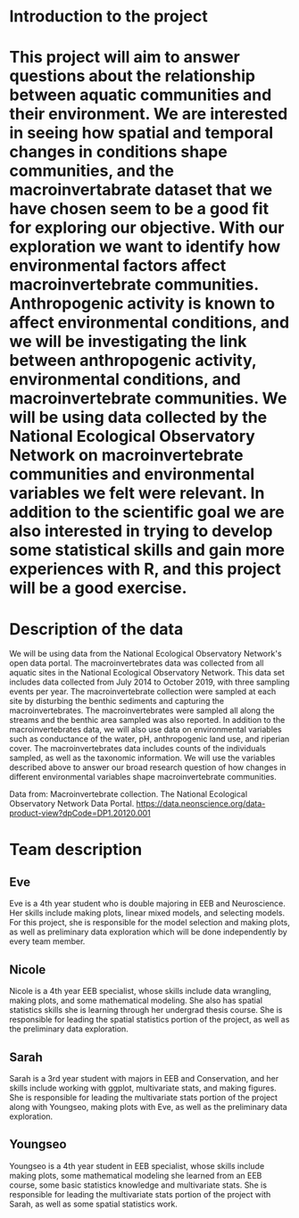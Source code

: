 # Introduction to the project

This project will aim to answer questions about the relationship between aquatic communities and their environment. We are interested in seeing how spatial and temporal changes in conditions shape communities, and the macroinvertabrate dataset that we have chosen seem to be a good fit for exploring our objective. With our exploration we want to identify how environmental factors affect macroinvertebrate communities. Anthropogenic activity is known to affect environmental conditions, and we will be investigating the link between anthropogenic activity, environmental conditions, and macroinvertebrate communities. We will be using data collected by the National Ecological Observatory Network on macroinvertebrate communities and environmental variables we felt were relevant. In addition to the scientific goal we are also interested in trying to develop some statistical skills and gain more experiences with R, and this project will be a good exercise. 
=======
# Description of the data
We will be using data from the National Ecological Observatory Network's open data portal. The macroinvertebrates data was collected from all aquatic sites in the National Ecological Observatory Network. This data set includes data collected from July  2014 to October 2019, with three sampling events per year. The macroinvertebrate collection were sampled at each site by disturbing the benthic sediments and capturing the macroinvertebrates. The macroinvertebrates were sampled all along the streams and the benthic area sampled was also reported. In addition to the macroinvertebrates data, we will also use data on environmental variables such as conductance of the water, pH, anthropogenic land use, and riperian cover. The macroinvertebrates data includes counts of the individuals sampled, as well as the taxonomic information. We will use the variables described above to answer our broad research question of how changes in different environmental variables shape macroinvertebrate communities.

Data from: Macroinvertebrate collection. The National Ecological Observatory Network Data Portal. https://data.neonscience.org/data-product-view?dpCode=DP1.20120.001

# Team description

## Eve
Eve is a 4th year student who is double majoring in EEB and Neuroscience. Her skills include making plots, linear mixed models, and selecting models. For this project, she is responsible for the model selection and making plots, as well as preliminary data exploration which will be done independently by every team member.

## Nicole
Nicole is a 4th year EEB specialist, whose skills include data wrangling, making plots, and some mathematical modeling. She also has spatial statistics skills she is learning through her undergrad thesis course. She is responsible for leading the spatial statistics portion of the project, as well as the preliminary data exploration.

## Sarah
Sarah is a 3rd year student with majors in EEB and Conservation, and her skills include working with ggplot, multivariate stats, and making figures. She is responsible for leading the multivariate stats portion of the project along with Youngseo, making plots with Eve, as well as the preliminary data exploration.

## Youngseo
Youngseo is a 4th year student in EEB specialist, whose skills include making plots, some mathematical modeling she learned from an EEB course, some basic statistics knowledge and multivariate stats. She is responsible for leading the multivariate stats portion of the project with Sarah, as well as some spatial statistics work.
